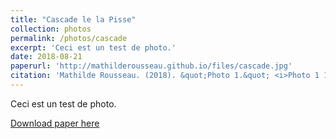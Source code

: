 ```yaml
---
title: "Cascade le la Pisse"
collection: photos
permalink: /photos/cascade
excerpt: 'Ceci est un test de photo.'
date: 2018-08-21
paperurl: 'http://mathilderousseau.github.io/files/cascade.jpg'
citation: 'Mathilde Rousseau. (2018). &quot;Photo 1.&quot; <i>Photo 1 1</i>. 1(1).'
---
```

Ceci est un test de photo.

[Download paper here](http://mathilderousseau.github.io/files/cascade.jpg)
